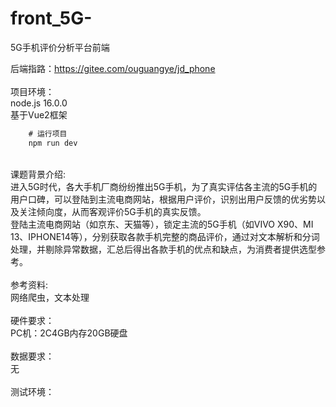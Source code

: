 # front_5G-
5G手机评价分析平台前端

后端指路：https://gitee.com/ouguangye/jd_phone
<br>
<br>
项目环境：
<br>
node.js 16.0.0
<br>
基于Vue2框架
<br>

```javascript
    # 运行项目
    npm run dev
```

<br>
课题背景介绍:<br>
进入5G时代，各大手机厂商纷纷推出5G手机，为了真实评估各主流的5G手机的用户口碑，可以登陆到主流电商网站，根据用户评价，识别出用户反馈的优劣势以及关注倾向度，从而客观评价5G手机的真实反馈。<br>
登陆主流电商网站（如京东、天猫等），锁定主流的5G手机（如VIVO X90、MI 13、IPHONE14等），分别获取各款手机完整的商品评价，通过对文本解析和分词处理，并剔除异常数据，汇总后得出各款手机的优点和缺点，为消费者提供选型参考。

<br>
<br>
参考资料: 
<br>
网络爬虫，文本处理
<br>
<br>
硬件要求：
<br>
PC机：2C4GB内存20GB硬盘
<br>
<br>
数据要求：
<br>
无
<br>
<br>
测试环境：
